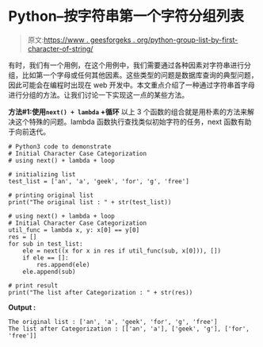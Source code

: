 # Python–按字符串第一个字符分组列表

> 原文:[https://www . geesforgeks . org/python-group-list-by-first-character-of-string/](https://www.geeksforgeeks.org/python-group-list-by-first-character-of-string/)

有时，我们有一个用例，在这个用例中，我们需要通过各种因素对字符串进行分组，比如第一个字母或任何其他因素。这些类型的问题是数据库查询的典型问题，因此可能会在编程时出现在 web 开发中。本文重点介绍了一种通过字符串首字母进行分组的方法。让我们讨论一下实现这一点的某些方法。

**方法#1:使用`next() + lambda` +循环**
以上 3 个函数的组合就是用朴素的方法来解决这个特殊的问题。lambda 函数执行查找类似初始字符的任务，next 函数有助于向前迭代。

```
# Python3 code to demonstrate
# Initial Character Case Categorization
# using next() + lambda + loop

# initializing list
test_list = ['an', 'a', 'geek', 'for', 'g', 'free']

# printing original list
print("The original list : " + str(test_list))

# using next() + lambda + loop
# Initial Character Case Categorization
util_func = lambda x, y: x[0] == y[0]
res = []
for sub in test_list:
    ele = next((x for x in res if util_func(sub, x[0])), [])
    if ele == []:
        res.append(ele)
    ele.append(sub)

# print result
print("The list after Categorization : " + str(res))
```

**Output :**

```
The original list : ['an', 'a', 'geek', 'for', 'g', 'free']
The list after Categorization : [['an', 'a'], ['geek', 'g'], ['for', 'free']]

```